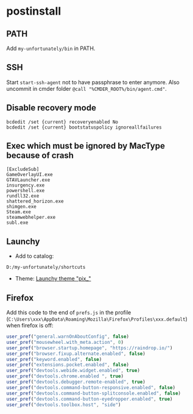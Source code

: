# postinstall

## PATH

Add `my-unfortunately/bin` in PATH.

## SSH

Start `start-ssh-agent` not to have passphrase to enter anymore. Also uncommit in cmder folder `@call "%CMDER_ROOT%/bin/agent.cmd"`.

## Disable recovery mode

```
bcdedit /set {current} recoveryenabled No
bcdedit /set {current} bootstatuspolicy ignoreallfailures
```

## Exec which must be ignored by MacType because of crash

```
[ExcludeSub]
GameOverlayUI.exe
GTAVLauncher.exe
insurgency.exe
powershell.exe
rundll32.exe
shattered_horizon.exe
shimgen.exe
Steam.exe
steamwebhelper.exe
subl.exe
```

## Launchy

- Add to catalog:

```
D:/my-unfortunately/shortcuts
```

- Theme: [Launchy theme "pix_"](http://twnsnd.deviantart.com/art/pix-for-launchy-292839328)

## Firefox

Add this code to the end of `prefs.js` in the profile (`C:\Users\xxx\AppData\Roaming\Mozilla\Firefox\Profiles\xxx.default`) when firefox is off:

```javascript
user_pref("general.warnOnAboutConfig", false)
user_pref("mousewheel.with_meta.action", 0)
user_pref("browser.startup.homepage", "https://raindrop.io/")
user_pref("browser.fixup.alternate.enabled", false)
user_pref("keyword.enabled", false)
user_pref("extensions.pocket.enabled", false)
user_pref("devtools.webide.widget.enabled", true)
user_pref("devtools.chrome.enabled ", true)
user_pref("devtools.debugger.remote-enabled", true)
user_pref("devtools.command-button-responsive.enabled", false)
user_pref("devtools.command-button-splitconsole.enabled", false)
user_pref("devtools.command-button-eyedropper.enabled", true)
user_pref("devtools.toolbox.host", "side")
```
